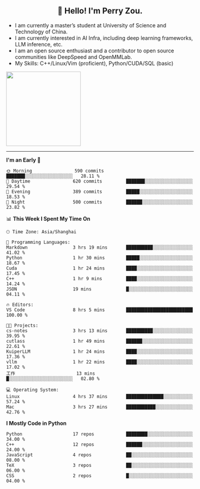<h2 align="center">👋 Hello! I'm Perry Zou.</h2>

- I am currently a master’s student at University of Science and Technology of China.
- I am currently interested in AI Infra, including deep learning frameworks, LLM inference, etc.
- I am an open source enthusiast and a contributor to open source communities like DeepSpeed and OpenMMLab.
- My Skills: C++/Linux/Vim (proficient), Python/CUDA/SQL (basic)

<img height=200 align="center" src="https://github-readme-stats.vercel.app/api?username=zonepg" />

-------

<!--START_SECTION:waka-->
**I'm an Early 🐤** 

```text
🌞 Morning                590 commits         ███████░░░░░░░░░░░░░░░░░░   28.11 % 
🌆 Daytime                620 commits         ███████░░░░░░░░░░░░░░░░░░   29.54 % 
🌃 Evening                389 commits         █████░░░░░░░░░░░░░░░░░░░░   18.53 % 
🌙 Night                  500 commits         ██████░░░░░░░░░░░░░░░░░░░   23.82 % 
```


📊 **This Week I Spent My Time On** 

```text
🕑︎ Time Zone: Asia/Shanghai

💬 Programming Languages: 
Markdown                 3 hrs 19 mins       ██████████░░░░░░░░░░░░░░░   41.02 % 
Python                   1 hr 30 mins        █████░░░░░░░░░░░░░░░░░░░░   18.67 % 
Cuda                     1 hr 24 mins        ████░░░░░░░░░░░░░░░░░░░░░   17.45 % 
C++                      1 hr 9 mins         ████░░░░░░░░░░░░░░░░░░░░░   14.24 % 
JSON                     19 mins             █░░░░░░░░░░░░░░░░░░░░░░░░   04.11 % 

🔥 Editors: 
VS Code                  8 hrs 5 mins        █████████████████████████   100.00 % 

🐱‍💻 Projects: 
cs-notes                 3 hrs 13 mins       ██████████░░░░░░░░░░░░░░░   39.95 % 
cutlass                  1 hr 49 mins        ██████░░░░░░░░░░░░░░░░░░░   22.61 % 
KuiperLLM                1 hr 24 mins        ████░░░░░░░░░░░░░░░░░░░░░   17.36 % 
vllm                     1 hr 22 mins        ████░░░░░░░░░░░░░░░░░░░░░   17.02 % 
工作                       13 mins             █░░░░░░░░░░░░░░░░░░░░░░░░   02.80 % 

💻 Operating System: 
Linux                    4 hrs 37 mins       ██████████████░░░░░░░░░░░   57.24 % 
Mac                      3 hrs 27 mins       ███████████░░░░░░░░░░░░░░   42.76 % 
```

**I Mostly Code in Python** 

```text
Python                   17 repos            ████████░░░░░░░░░░░░░░░░░   34.00 % 
C++                      12 repos            ██████░░░░░░░░░░░░░░░░░░░   24.00 % 
JavaScript               4 repos             ██░░░░░░░░░░░░░░░░░░░░░░░   08.00 % 
TeX                      3 repos             ██░░░░░░░░░░░░░░░░░░░░░░░   06.00 % 
CSS                      2 repos             █░░░░░░░░░░░░░░░░░░░░░░░░   04.00 % 
```




<!--END_SECTION:waka-->
